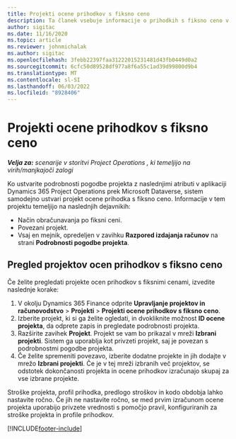 ```yaml
---
title: Projekti ocene prihodkov s fiksno ceno
description: Ta članek vsebuje informacije o prihodkih s fiksno ceno v projektih.
author: sigitac
ms.date: 11/16/2020
ms.topic: article
ms.reviewer: johnmichalak
ms.author: sigitac
ms.openlocfilehash: 3febb22397faa31222015231481d43fb0449d0a2
ms.sourcegitcommit: 6cfc50d89528df977a8f6a55c1ad39d99800d9b4
ms.translationtype: MT
ms.contentlocale: sl-SI
ms.lasthandoff: 06/03/2022
ms.locfileid: "8928406"
---
```

# <a name="fixed-price-revenue-estimate-projects"></a>Projekti ocene prihodkov s fiksno ceno 

_**Velja za:** scenarije v storitvi Project Operations , ki temeljijo na virih/manjkajoči zalogi_

Ko ustvarite podrobnosti pogodbe projekta z naslednjimi atributi v aplikaciji Dynamics 365 Project Operations prek Microsoft Dataverse, sistem samodejno ustvari projekt ocene prihodka s fiksno ceno. Informacije v tem projektu temeljijo na naslednjih dejavnikih:

  - Način obračunavanja po fiksni ceni.
  - Povezani projekt.
  - Vsaj en mejnik, opredeljen v zavihku **Razpored izdajanja računov** na strani **Podrobnosti pogodbe projekta**.

## <a name="review-fixed-price-revenue-estimates-projects"></a>Pregled projektov ocen prihodkov s fiksno ceno
Če želite pregledati projekte ocen prihodkov s fiksnimi cenami, izvedite naslednje korake:

1. V okolju Dynamics 365 Finance odprite **Upravljanje projektov in računovodstvo** > **Projekti** > **Projekti ocene prihodkov s fiksno ceno**.
2. Izberite projekt, ki si ga želite ogledati, in dvokliknite možnost **ID ocene projekta**, da odprete zapis in pregledate podrobnosti projekta.
3. Razširite zavihek **Projekt**. Projekt se vam bo prikazal v mreži **Izbrani projekti**. Sistem ga uporablja kot privzeti projekt, saj je povezan s podrobnostmi pogodbe projekta. 
4. Če želite spremeniti povezavo, izberite dodatne projekte in jih dodajte v mrežo **Izbrani projekti**. Če je v tej mreži izbranih več projektov, se odstotek dokončanosti projekta in ocene prihodkov izračunajo skupaj za vse izbrane projekte.

  Stroške projekta, profil prihodka, predlogo stroškov in kodo obdobja lahko nastavite ročno. Če jih ne nastavite ročno, se med prvim izračunom ocene projekta uporabijo privzete vrednosti s pomočjo pravil, konfiguriranih za stroške projekta in profile prihodkov.



[!INCLUDE[footer-include](../includes/footer-banner.md)]